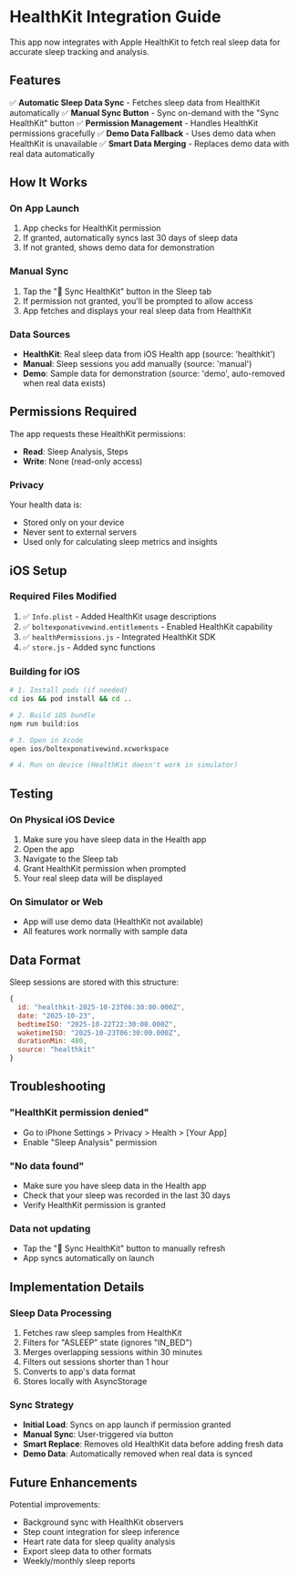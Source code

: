 # HealthKit Integration Guide

This app now integrates with Apple HealthKit to fetch real sleep data for accurate sleep tracking and analysis.

## Features

✅ **Automatic Sleep Data Sync** - Fetches sleep data from HealthKit automatically
✅ **Manual Sync Button** - Sync on-demand with the "Sync HealthKit" button
✅ **Permission Management** - Handles HealthKit permissions gracefully
✅ **Demo Data Fallback** - Uses demo data when HealthKit is unavailable
✅ **Smart Data Merging** - Replaces demo data with real data automatically

## How It Works

### On App Launch
1. App checks for HealthKit permission
2. If granted, automatically syncs last 30 days of sleep data
3. If not granted, shows demo data for demonstration

### Manual Sync
1. Tap the "🔄 Sync HealthKit" button in the Sleep tab
2. If permission not granted, you'll be prompted to allow access
3. App fetches and displays your real sleep data from HealthKit

### Data Sources
- **HealthKit**: Real sleep data from iOS Health app (source: 'healthkit')
- **Manual**: Sleep sessions you add manually (source: 'manual')
- **Demo**: Sample data for demonstration (source: 'demo', auto-removed when real data exists)

## Permissions Required

The app requests these HealthKit permissions:
- **Read**: Sleep Analysis, Steps
- **Write**: None (read-only access)

### Privacy
Your health data is:
- Stored only on your device
- Never sent to external servers
- Used only for calculating sleep metrics and insights

## iOS Setup

### Required Files Modified
1. ✅ `Info.plist` - Added HealthKit usage descriptions
2. ✅ `boltexponativewind.entitlements` - Enabled HealthKit capability
3. ✅ `healthPermissions.js` - Integrated HealthKit SDK
4. ✅ `store.js` - Added sync functions

### Building for iOS
```bash
# 1. Install pods (if needed)
cd ios && pod install && cd ..

# 2. Build iOS bundle
npm run build:ios

# 3. Open in Xcode
open ios/boltexponativewind.xcworkspace

# 4. Run on device (HealthKit doesn't work in simulator)
```

## Testing

### On Physical iOS Device
1. Make sure you have sleep data in the Health app
2. Open the app
3. Navigate to the Sleep tab
4. Grant HealthKit permission when prompted
5. Your real sleep data will be displayed

### On Simulator or Web
- App will use demo data (HealthKit not available)
- All features work normally with sample data

## Data Format

Sleep sessions are stored with this structure:
```javascript
{
  id: "healthkit-2025-10-23T06:30:00.000Z",
  date: "2025-10-23",
  bedtimeISO: "2025-10-22T22:30:00.000Z",
  waketimeISO: "2025-10-23T06:30:00.000Z",
  durationMin: 480,
  source: "healthkit"
}
```

## Troubleshooting

### "HealthKit permission denied"
- Go to iPhone Settings > Privacy > Health > [Your App]
- Enable "Sleep Analysis" permission

### "No data found"
- Make sure you have sleep data in the Health app
- Check that your sleep was recorded in the last 30 days
- Verify HealthKit permission is granted

### Data not updating
- Tap the "🔄 Sync HealthKit" button to manually refresh
- App syncs automatically on launch

## Implementation Details

### Sleep Data Processing
1. Fetches raw sleep samples from HealthKit
2. Filters for "ASLEEP" state (ignores "IN_BED")
3. Merges overlapping sessions within 30 minutes
4. Filters out sessions shorter than 1 hour
5. Converts to app's data format
6. Stores locally with AsyncStorage

### Sync Strategy
- **Initial Load**: Syncs on app launch if permission granted
- **Manual Sync**: User-triggered via button
- **Smart Replace**: Removes old HealthKit data before adding fresh data
- **Demo Data**: Automatically removed when real data is synced

## Future Enhancements

Potential improvements:
- Background sync with HealthKit observers
- Step count integration for sleep inference
- Heart rate data for sleep quality analysis
- Export sleep data to other formats
- Weekly/monthly sleep reports
